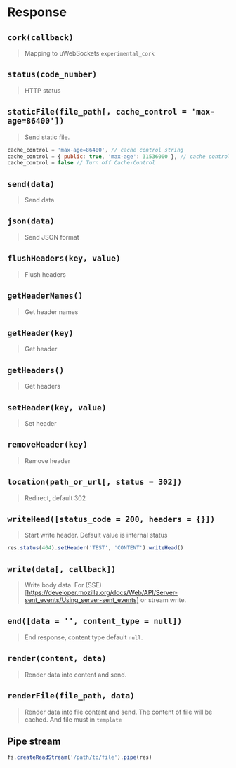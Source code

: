 # Response

## `cork(callback)`

> Mapping to uWebSockets `experimental_cork`

## `status(code_number)`

> HTTP status

## `staticFile(file_path[, cache_control = 'max-age=86400'])`

> Send static file.
```js
cache_control = 'max-age=86400', // cache control string
cache_control = { public: true, 'max-age': 31536000 }, // cache control as object
cache_control = false // Turn off Cache-Control
```

## `send(data)`

> Send data

## `json(data)`

> Send JSON format

## `flushHeaders(key, value)`

> Flush headers

## `getHeaderNames()`

> Get header names

## `getHeader(key)`

> Get header

## `getHeaders()`

> Get headers

## `setHeader(key, value)`

> Set header

## `removeHeader(key)`

> Remove header

## `location(path_or_url[, status = 302])`

> Redirect, default 302

## `writeHead([status_code = 200, headers = {}])`

> Start write header.
> Default value is internal status

```js
res.status(404).setHeader('TEST', 'CONTENT').writeHead()
```

## `write(data[, callback])`

> Write body data. For (SSE)[https://developer.mozilla.org/docs/Web/API/Server-sent_events/Using_server-sent_events] or stream write.

## `end([data = '', content_type = null])`

> End response, content type default `null`.

## `render(content, data)`

> Render data into content and send.

## `renderFile(file_path, data)`

> Render data into file content and send.
> The content of file will be cached.
> And file must in `template`

## Pipe stream

```js
fs.createReadStream('/path/to/file').pipe(res)
```
